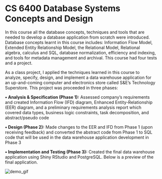 # CS 6400 Database Systems Concepts and Design
In this course all the database concepts, techniques and tools that are needed to develop a database application from scratch were introduced. Database concepts learnt in this course includes: Information Flow Model, Extended Entity Relationship Model, the Relational Model, Relational algebra, calculus and SQL, database normalization, efficiency and indexing, and tools for metadata management and archival. This course had four tests and a project.  

As a class project, I applied the techniques learned in this course to analyze, specify, design, and implement a data warehouse application for an up-and-coming computer and electronics store called S&E’s Technology Superstore. This project was proceeded in three phases:

**•	Analysis & Specification (Phase 1):** Assessed company’s requirements and created Information Flow (IFD) diagram, Enhanced Entity-Relationship (EER) diagram, and a preliminary requirements analysis report which covered data types, business logic constraints, task decomposition, and abstract/pseudo code <br />

**•	Design (Phase 2):** Made changes to the EER and IFD from Phase 1 (upon receiving feedback) and converted the abstract code from Phase 1 to SQL code that will be used in the data warehouse application development in Phase 3 <br />

**•	Implementation and Testing (Phase 3):** Created the final data warehouse application using Shiny RStudio and PostgreSQL. Below is a preview of the final application. <br />
 
![demo_gif](https://github.gatech.edu/storage/user/23640/files/fcde9b80-5a0e-11e9-9a94-70799b3ac02f)
